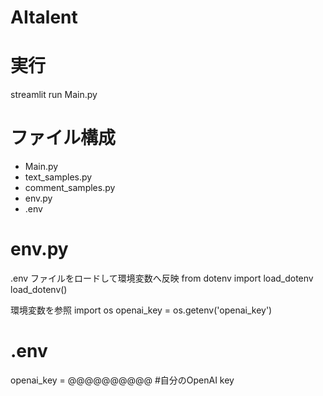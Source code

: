 # AItalent
# 実行
streamlit run Main.py

# ファイル構成
- Main.py
- text_samples.py
- comment_samples.py
- env.py
- .env

# env.py
.env ファイルをロードして環境変数へ反映
from dotenv import load_dotenv
load_dotenv()

環境変数を参照
import os
openai_key = os.getenv('openai_key')

# .env
openai_key = @@@@@@@@@@ #自分のOpenAI key
